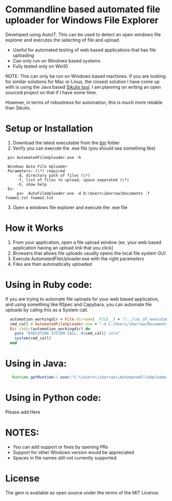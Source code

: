 
# Commandline based automated file uploader for Windows File Explorer
Developed using AutoIT. This can be used to detect an open windows file explorer and executes the selecting of file and upload.
* Useful for automated testing of web based applications that has file uploading
* Can only run on Windows based systems
* Fully tested only on Win10


NOTE: This can only be run on Windows based machines. If you are looking for similar solutions for Mac or Linux, the closest solution I have come up with is using the Java based [Sikulix tool](http://sikulix.com/). I am planning on writing an open sourced project on that if I have some time.

However, in terms of robustness for automation, this is much more reliable than Sikulix.

# Setup or Installation
1) Download the latest executable from the [bin](https://github.com/ibaralf/automated_file_uploader/tree/master/bin) folder
2) Verify you can execute the .exe file (you should see something like)
  ```
   ps> AutomatedFileUploader.exe -h
   
   Windows Auto File Uploader
   Parameters: (\*) required   
       -d, directory path of files (\*)  
       -f, list of files to upload, space separated (\*)  
       -h, show help
   Ex:   
       ps>  AutoFileUploader.exe -d D:\Users\ibarraa\Documents -f fname1.txt fname2.txt
  ```
3) Open a windows file explorer and execute the .exe file

# How it Works
1) From your application, open a file upload window (ex. your web based application having an upload link that you click)
2) Browsers that allows file uploads usually opens the local file system GUI
3) Execute AutomatedFileUploader.exe with the right parameters
4) Files are then automatically uploaded

# Using in Ruby code:
If you are trying to automate file uploads for your web based application, and using something like RSpec and Capybara, you can automate file uploads by callng this as a System call.
```ruby
  automation_workingdir = File.dirname(__FILE__) + "/../loc_of_executable"
  cmd_call = AutomatedFileUploader.exe + "-d C:/Users/ibarraa/Documents/samples " + "-f file1.txt file2.jpg"
  Dir.chdir(automation_workingdir) do
    puts "EXECUTING SYSTEM CALL: #{cmd_call} \n\n"
    system(cmd_call)
  end
  ```
# Using in Java:
```java
   Runtime.getRuntime().exec("C:\\Users\\ibarraa\\AutomatedFileUploader.exe");
```
# Using in Python code:
Please add Here

# NOTES:
* You can add support or fixes by opening PRs
* Support for other Windows version would be appreciated
* Spaces in file names still not currently supported.

# License
The gem is available as open source under the terms of the MIT License.
